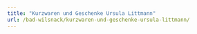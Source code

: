 ```yaml
---
title: "Kurzwaren und Geschenke Ursula Littmann"
url: /bad-wilsnack/kurzwaren-und-geschenke-ursula-littmann/
---
```

